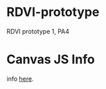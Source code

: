 # RDVI-prototype
RDVI prototype 1, PA4

# Canvas JS Info
info [here](https://www.one-tab.com/page/xMSvtFMjS6uNL_wH-a1O3w).  

